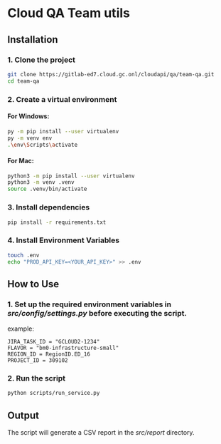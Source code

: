 # Cloud QA Team utils

## Installation

### 1. Clone the project

```bash
git clone https://gitlab-ed7.cloud.gc.onl/cloudapi/qa/team-qa.git
cd team-qa
```

### 2. Create a virtual environment

#### For Windows:
```bash
py -m pip install --user virtualenv
py -m venv env
.\env\Scripts\activate
```

#### For Mac:
```bash
python3 -m pip install --user virtualenv
python3 -m venv .venv
source .venv/bin/activate
```
### 3. Install dependencies

```bash
pip install -r requirements.txt
```

### 4. Install Environment Variables
```bash
touch .env
echo "PROD_API_KEY=<YOUR_API_KEY>" >> .env
```

## How to Use

### 1. Set up the required environment variables in _src/config/settings.py_ before executing the script.
example:
```pyhon
JIRA_TASK_ID = "GCLOUD2-1234"
FLAVOR = "bm0-infrastructure-small"
REGION_ID = RegionID.ED_16
PROJECT_ID = 309102
```
### 2. Run the script
```bash
python scripts/run_service.py
```

## Output
The script will generate a CSV report in the _src/report_ directory.